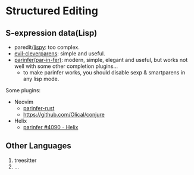 # Structured Editing

## S-expression data(Lisp)

- paredit/[lispy](https://github.com/doomemacs/doomemacs/tree/master/modules/editor/lispy): too
  complex.
- [evil-cleverparens](https://github.com/emacs-evil/evil-cleverparens): simple and useful.
- [parinfer(par-in-fer)](https://shaunlebron.github.io/parinfer/): modern, simple, elegant and
  useful, but works not well with some other completion plugins...
  - to make parinfer works, you should disable sexp & smartparens in any lisp mode.

Some plugins:

- Neovim
  - [parinfer-rust](https://github.com/eraserhd/parinfer-rust)
  - <https://github.com/Olical/conjure>
- Helix
  - [parinfer #4090 - Helix](https://github.com/helix-editor/helix/discussions/4090)

## Other Languages

1. treesitter
1. ...
